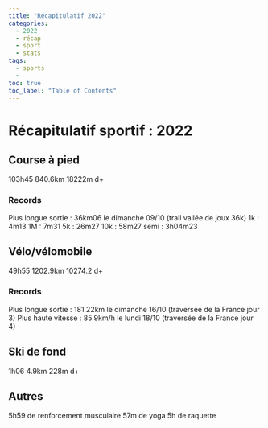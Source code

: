 ```yaml
---
title: "Récapitulatif 2022"
categories:
  - 2022
  - récap
  - sport
  - stats
tags:
  - sports
  - 
toc: true
toc_label: "Table of Contents"
---
```


# Récapitulatif sportif : 2022

## Course à pied

103h45
840.6km
18222m d+

### Records

Plus longue sortie : 36km06 le dimanche 09/10 (trail vallée de joux 36k)
1k : 4m13
1M : 7m31
5k : 26m27
10k : 58m27
semi : 3h04m23

## Vélo/vélomobile

49h55
1202.9km
10274.2 d+

### Records

Plus longue sortie : 181.22km le dimanche 16/10 (traversée de la France jour 3)
Plus haute vitesse : 85.9km/h le lundi 18/10 (traversée de la France jour 4)

## Ski de fond

1h06
4.9km
228m d+

## Autres

5h59 de renforcement musculaire
57m de yoga
5h de raquette


